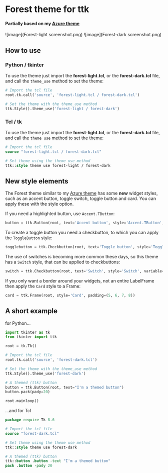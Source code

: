 # Forest theme for ttk

#### Partially based on my [Azure theme](https://github.com/rdbende/Azure-ttk-theme)

![image](Forest-light screenshot.png)
![image](Forest-dark screenshot.png)


## How to use
### Python / tkinter
To use the theme just import the **forest-light.tcl**, or the **forest-dark.tcl** file, and call the `theme_use` method to set the theme:
```python
# Import the tcl file
root.tk.call('source', 'forest-light.tcl / forest-dark.tcl')

# Set the theme with the theme_use method
ttk.Style().theme_use('forest-light / forest-dark')
```

### Tcl / tk
To use the theme just import the **forest-light.tcl**, or the **forest-dark.tcl** file, and call the `theme use` method to set the theme:
```tcl
# Import the tcl file
source "forest-light.tcl / forest-dark.tcl"

# Set theme using the theme use method
ttk::style theme use forest-light / forest-dark
```

## New style elements
The Forest theme similar to my [Azure theme](https://github.com/rdbende/Azure-ttk-theme) has some **new** widget styles, such as an accent button, toggle switch, toggle button and card. You can apply these with the style option.

If you need a highlighted button, use `Accent.TButton`:
```python
button = ttk.Button(root, text='Accent button', style='Accent.TButton', command=callback)
```

To create a toggle button you need a checkbutton, to which you can apply the `ToggleButton` style:
```python
togglebutton = ttk.Checkbutton(root, text='Toggle button', style='ToggleButton', variable=var)
```

The use of switches is becoming more common these days, so this theme has a `Switch` style, that can be applied to checkbuttons:
```python
switch = ttk.Checkbutton(root, text='Switch', style='Switch', variable=var)
```

If you only want a border around your widgets, not an entire LabelFrame then apply the `Card` style to a Frame:
```python
card = ttk.Frame(root, style='Card', padding=(5, 6, 7, 8))
```

## A short example
for Python...
```python
import tkinter as tk
from tkinter import ttk

root = tk.Tk()

# Import the tcl file
root.tk.call('source', 'forest-dark.tcl')

# Set the theme with the theme_use method
ttk.Style().theme_use('forest-dark')

# A themed (ttk) button
button = ttk.Button(root, text="I'm a themed button")
button.pack(pady=20)

root.mainloop()
```
...and for Tcl
```tcl
package require Tk 8.6

# Import the tcl file
source "forest-dark.tcl"

# Set theme using the theme use method
ttk::style theme use forest-dark

# A themed (ttk) button
ttk::button .button -text "I'm a themed button"
pack .button -pady 20
```
